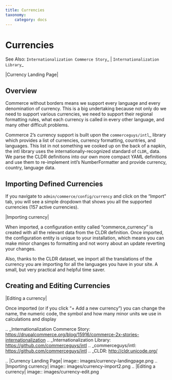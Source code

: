```yaml
---
title: Currencies
taxonomy:
    category: docs
---
```


Currencies
==========

See Also: `Internationalization Commerce Story`_   \|
`Internationalization Library`_

|Currency Landing Page|

Overview
--------

Commerce without borders means we support every language and every
denomination of currency. This is a big undertaking because not only do
we need to support various currencies, we need to support their regional
formatting rules, what each currency is called in every other language,
and many other difficult problems.

Commerce 2’s currency support is built upon the `commerceguys/intl`_
library which provides a list of currencies, currency formatting,
countries, and languages. This list in not something we cooked up on the
back of a napkin, the intl library uses the internationally-recognized
standard of `CLDR`_ data. We parse the CLDR definitions into our own
more compact YAML definitions and use them to re-implement intl’s
NumberFormatter and provide currency, country, language data.

Importing Defined Currencies
----------------------------

If you navigate to ``admin/commerce/config/currency`` and click on the
“Import” tab, you will see a simple dropdown that shows you all the
supported currencies (157 active currencies).

|Importing currency|

When imported, a configuration entity called “commerce\_currency” is
created with all the relevant data from the CLDR definition. Once
imported, the configuration entity is unique to your installation, which
means you can make minor changes to formatting and not worry about an
update reverting your changes.

Also, thanks to the CLDR dataset, we import all the translations of the
currency you are importing for all the languages you have in your site.
A small, but very practical and helpful time saver.

Creating and Editing Currencies
-------------------------------

|Editing a currency|

Once imported (or if you click “+ Add a new currency”) you can change
the name, the numeric code, the symbol and how many minor units we use
in calculations and display

.. _Internationalization Commerce Story: https://drupalcommerce.org/blog/15916/commerce-2x-stories-internationalization
.. _Internationalization Library: https://github.com/commerceguys/intl
.. _commerceguys/intl: https://github.com/commerceguys/intl
.. _CLDR: http://cldr.unicode.org/

.. |Currency Landing Page| image:: images/currency-landingpage.png
.. |Importing currency| image:: images/currency-import2.png
.. |Editing a currency| image:: images/currency-edit.png
